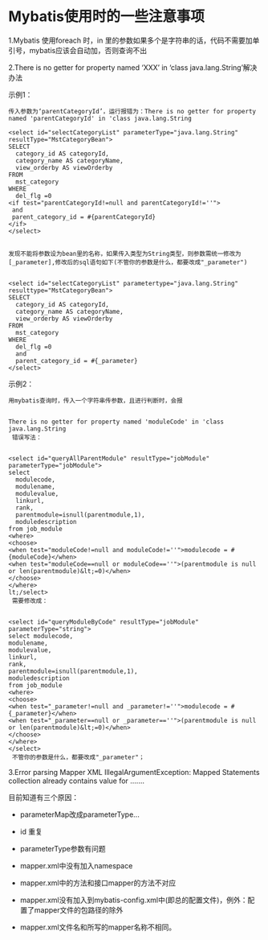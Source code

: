 # Mybatis使用时的一些注意事项

1.Mybatis 使用foreach 时，in 里的参数如果多个是字符串的话，代码不需要加单引号，mybatis应该会自动加，否则查询不出

2.There is no getter for property named ‘XXX’ in ‘class java.lang.String’解决办法

示例1：

```
传入参数为‘parentCategoryId’，运行报错为：There is no getter for property named 'parentCategoryId' in 'class java.lang.String

<select id="selectCategoryList" parameterType="java.lang.String" resultType="MstCategoryBean">
SELECT
  category_id AS categoryId,
  category_name AS categoryName,
  view_orderby AS viewOrderby
FROM
  mst_category
WHERE
  del_flg =0
<if test="parentCategoryId!=null and parentCategoryId!=''">
 and
 parent_category_id = #{parentCategoryId}
</if>
</select>


发现不能将参数设为bean里的名称，如果传入类型为String类型，则参数需统一修改为[_parameter],修改后的sql语句如下(不管你的参数是什么，都要改成"_parameter")


<select id="selectCategoryList" parametertype="java.lang.String" resulttype="MstCategoryBean">
SELECT
  category_id AS categoryId,
  category_name AS categoryName,
  view_orderby AS viewOrderby
FROM
  mst_category
WHERE
  del_flg =0
  and
  parent_category_id = #{_parameter}
</select>
```

示例2：

```
用mybatis查询时，传入一个字符串传参数，且进行判断时，会报


There is no getter for property named 'moduleCode' in 'class java.lang.String
 错误写法：


<select id="queryAllParentModule" resultType="jobModule" parameterType="jobModule">
select 
  modulecode,
  modulename,
  modulevalue,
  linkurl,
  rank,
  parentmodule=isnull(parentmodule,1),
  moduledescription
from job_module
<where>
<choose>
<when test="moduleCode!=null and moduleCode!=''">modulecode = #{moduleCode}</when>
<when test="moduleCode==null or moduleCode==''">(parentmodule is null or len(parentmodule)&lt;=0)</when>
</choose>
</where>
lt;/select>
 需要修改成：


<select id="queryModuleByCode" resultType="jobModule" parameterType="string">
select modulecode,
modulename,
modulevalue,
linkurl,
rank,
parentmodule=isnull(parentmodule,1),
moduledescription
from job_module
<where>
<choose>
<when test="_parameter!=null and _parameter!=''">modulecode = #{_parameter}</when>
<when test="_parameter==null or _parameter==''">(parentmodule is null or len(parentmodule)&lt;=0)</when>
</choose>
</where>
</select>
 不管你的参数是什么，都要改成"_parameter"；
```

3.Error parsing Mapper XML  IllegalArgumentException: Mapped Statements collection already contains value for .......

目前知道有三个原因：

* parameterMap改成parameterType...
* id 重复
* parameterType参数有问题
* mapper.xml中没有加入namespace 
* mapper.xml中的方法和接口mapper的方法不对应 
* mapper.xml没有加入到mybatis-config.xml中\(即总的配置文件\)，例外：配置了mapper文件的包路径的除外 

* mapper.xml文件名和所写的mapper名称不相同。



